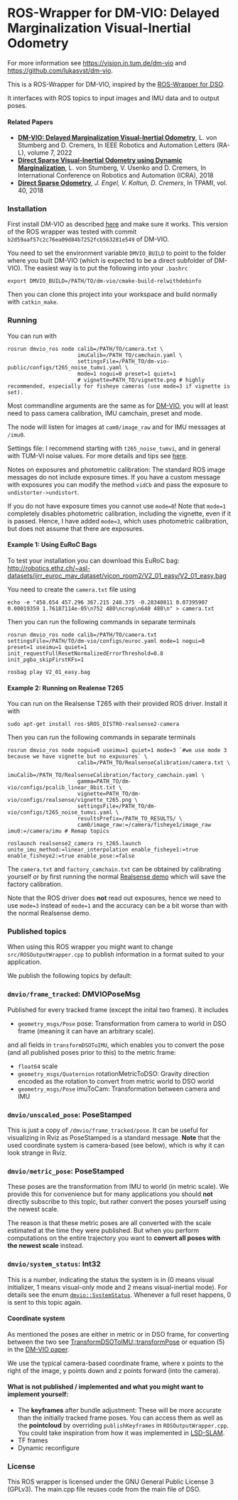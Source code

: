 
# ROS-Wrapper for DM-VIO: Delayed Marginalization Visual-Inertial Odometry

For more information see https://vision.in.tum.de/dm-vio and https://github.com/lukasvst/dm-vio.

This is a ROS-Wrapper for DM-VIO, inspired by the [ROS-Wrapper for DSO](https://github.com/JakobEngel/dso_ros).

It interfaces with ROS topics to input images and IMU data and to output poses.

#### Related Papers
* **[DM-VIO: Delayed Marginalization Visual-Inertial Odometry](https://vision.in.tum.de/dm-vio)**, L. von Stumberg and D. Cremers, In IEEE Robotics and Automation Letters (RA-L), volume 7, 2022
* **[Direct Sparse Visual-Inertial Odometry using Dynamic Marginalization](https://vision.in.tum.de/vi-dso)**, L. von Stumberg, V. Usenko and D. Cremers, In International Conference on Robotics and Automation (ICRA), 2018
* **[Direct Sparse Odometry](https://vision.in.tum.de/dso)**, *J. Engel, V. Koltun, D. Cremers*, In  TPAMI, vol. 40, 2018

### Installation
First install DM-VIO as described [here](https://github.com/lukasvst/dm-vio) and make sure it works.
This version of the ROS wrapper was tested with commit `b2d59aaf57c2c76ea09d84b7252fcb563281e549` of DM-VIO.

You need to set the environment variable `DMVIO_BUILD` to point to the folder where you built DM-VIO (which is expected to be 
a direct subfolder of DM-VIO).
The easiest way is to put the following into your `.bashrc`

    export DMVIO_BUILD=/PATH/TO/dm-vio/cmake-build-relwithdebinfo

Then you can clone this project into your workspace and build normally with `catkin_make`.

### Running

You can run with 

    rosrun dmvio_ros node calib=/PATH/TO/camera.txt \
                          imuCalib=/PATH_TO/camchain.yaml \
                          settingsFile=/PATH_TO/dm-vio-public/configs/t265_noise_tumvi.yaml \
                          mode=1 nogui=0 preset=1 quiet=1 
                          # vignette=PATH_TO/vignette.png # highly recommended, especially for fisheye cameras (use mode=3 if vignette is set).

Most commandline arguments are the same as for [DM-VIO](https://github.com/lukasvst/dm-vio#3-running), you will at least need to pass camera calibration, IMU camchain, preset and mode.

The node will listen for images at `cam0/image_raw` and for IMU messages at `/imu0`.

Settings file: I recommend starting with `t265_noise_tumvi`, and in general with TUM-VI noise values. For more details and tips see [here](https://github.com/lukasvst/dm-vio/blob/master/doc/RealsenseLiveVersion.md#adjusting-the-config-file).

Notes on exposures and photometric calibration: The standard ROS image messages do not include exposure times. If you have a custom message with exposures you can modify the method `vidCb` and pass the exposure to `undistorter->undistort`.

If you do not have exposure times you cannot use `mode=0`!
Note that `mode=1` completely disables photometric calibration, including the vignette, even if it is passed.
Hence, I have added `mode=3`, which uses photometric calibration, but does not assume that there are exposures.

#### Example 1: Using EuRoC Bags
To test your installation you can download this EuRoC bag: http://robotics.ethz.ch/~asl-datasets/ijrr_euroc_mav_dataset/vicon_room2/V2_01_easy/V2_01_easy.bag

You need to create the `camera.txt` file using

    echo -e "458.654 457.296 367.215 248.375 -0.28340811 0.07395907 0.00019359 1.76187114e-05\n752 480\ncrop\n640 480\n" > camera.txt


Then you can run the following commands in separate terminals

    rosrun dmvio_ros node calib=/PATH/TO/camera.txt settingsFile=/PATH/TO/dm-vio/configs/euroc.yaml mode=1 nogui=0 preset=1 useimu=1 quiet=1 init_requestFullResetNormalizedErrorThreshold=0.8 init_pgba_skipFirstKFs=1

    rosbag play V2_01_easy.bag

#### Example 2: Running on Realense T265
You can run on the Realsense T265 with their provided ROS driver. Install it with

    sudo apt-get install ros-$ROS_DISTRO-realsense2-camera

Then you can run the following commands in separate terminals

    rosrun dmvio_ros node nogui=0 useimu=1 quiet=1 mode=3 `#we use mode 3 because we have vignette but no expusures` \
                          calib=/PATH_TO/RealsenseCalibration/camera.txt \
                          imuCalib=/PATH_TO/RealsenseCalibration/factory_camchain.yaml \
                          gamma=PATH_TO/dm-vio/configs/pcalib_linear_8bit.txt \
                          vignette=PATH_TO/dm-vio/configs/realsense/vignette_t265.png \
                          settingsFile=/PATH_TO/dm-vio/configs/t265_noise_tumvi.yaml \
                          resultsPrefix=/PATH_TO_RESULTS/ \
                          cam0/image_raw:=/camera/fisheye1/image_raw imu0:=/camera/imu # Remap topics

    roslaunch realsense2_camera rs_t265.launch unite_imu_method:=linear_interpolation enable_fisheye1:=true enable_fisheye2:=true enable_pose:=false

The `camera.txt` and `factory_camchain.txt` can be obtained by calibrating yourself or by first running the normal [Realsense demo](https://github.com/lukasvst/dm-vio/blob/master/doc/RealsenseLiveVersion.md) which will save the factory calibration.

Note that the ROS driver does **not** read out exposures, hence we need to use `mode=3` instead of `mode=1` and the accuracy can be a bit worse than with the normal Realsense demo.

### Published topics
When using this ROS wrapper you might want to change `src/ROSOutputWrapper.cpp` to publish information in a format suited to your application.

We publish the following topics by default:

### `dmvio/frame_tracked`: DMVIOPoseMsg
Published for every tracked frame (except the inital two frames). 
It includes
* `geometry_msgs/Pose` pose: Transformation from camera to world in DSO frame (meaning it can have an arbitrary scale).

and all fields in `transformDSOToIMU`, which enables you to convert the pose (and all published poses prior to this) to the metric frame:
* `float64` scale
* `geometry_msgs/Quaternion` rotationMetricToDSO: Gravity direction encoded as the rotation to convert from metric world to DSO world
* `geometry_msgs/Pose` imuToCam: Transformation between camera and IMU

### `dmvio/unscaled_pose`: PoseStamped
This is just a copy of `/dmvio/frame_tracked/pose`. It can be useful for visualizing in Rviz as PoseStamped is a standard message.
**Note** that the used coordinate system is camera-based (see below), which is why it can look strange in Rviz.

### `dmvio/metric_pose`: PoseStamped
These poses are the transformation from IMU to world (in metric scale).
We provide this for convenience but for many applications you should **not** directly subscribe to this topic, but rather convert the poses yourself using the newest scale.

The reason is that these metric poses are all converted with the scale estimated at the time they were published.
But when you perform computations on the entire trajectory you want to **convert all poses with the newest scale** instead. 

### `dmvio/system_status`: Int32 
This is a number, indicating the status the system is in (0 means visual initializer, 1 means visual-only mode and 2 means visual-inertial mode). 
For details see the enum [`dmvio::SystemStatus`](https://github.com/lukasvst/dm-vio/blob/master/src/dso/IOWrapper/Output3DWrapper.h#L46).
Whenever a full reset happens, 0 is sent to this topic again.

#### Coordinate system
As mentioned the poses are either in metric or in DSO frame, for converting between the two see [TransformDSOToIMU::transformPose](https://github.com/lukasvst/dm-vio/blob/master/src/GTSAMIntegration/PoseTransformationIMU.cpp) or equation (5) in the [DM-VIO paper](https://vision.in.tum.de/_media/research/vslam/dm-vio/dm-vio.pdf).

We use the typical camera-based coordinate frame, where x points to the right of the image, y points down and z points forward (into the camera).

#### What is not published / implemented and what you might want to implement yourself:
* The **keyframes** after bundle adjustment: These will be more accurate than the initially tracked frame poses. You can access them as well as the **pointcloud** by overriding `publishKeyframes` in `ROSOutputWrapper.cpp`. You could take inspiration from how it was implemented in [LSD-SLAM](https://github.com/tum-vision/lsd_slam/blob/master/lsd_slam_core/src/IOWrapper/ROS/ROSOutput3DWrapper.cpp).
* TF frames
* Dynamic reconfigure

### License
This ROS wrapper is licensed under the GNU General Public License 3 (GPLv3).
The main.cpp file reuses code from the main file of DSO.
